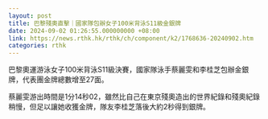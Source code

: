 ```yaml
---
layout: post
title: 巴黎殘奧直擊｜國家隊包辦女子100米背泳S11級金銀牌
date: 2024-09-02 01:26:55.000000000 +08:00
link: https://news.rthk.hk/rthk/ch/component/k2/1768636-20240902.htm
categories: rthk
---
```


巴黎奧運游泳女子100米背泳S11級決賽，國家隊泳手蔡麗雯和李桂芝包辦金銀牌，代表團金牌總數增至27面。

蔡麗雯游出時間是1分14秒02，雖然比自己在東京殘奧造出的世界紀錄和殘奧紀錄稍慢，但足以讓她收獲金牌，隊友李桂芝落後大約2秒得到銀牌。
